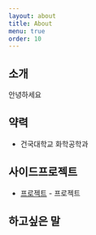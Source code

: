 ```yaml
---
layout: about
title: About
menu: true
order: 10
---
```


## 소개

안녕하세요


## 약력

- 건국대학교 화학공학과


## 사이드프로젝트

- [프로젝트](https://github.com/ahyeonway) - 프로젝트


## 하고싶은 말
